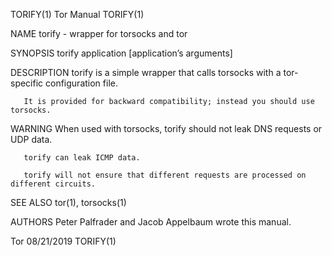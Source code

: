 TORIFY(1)                                                                                                                                              Tor Manual                                                                                                                                             TORIFY(1)

NAME
       torify - wrapper for torsocks and tor

SYNOPSIS
       torify application [application’s arguments]

DESCRIPTION
       torify is a simple wrapper that calls torsocks with a tor-specific configuration file.

       It is provided for backward compatibility; instead you should use torsocks.

WARNING
       When used with torsocks, torify should not leak DNS requests or UDP data.

       torify can leak ICMP data.

       torify will not ensure that different requests are processed on different circuits.

SEE ALSO
       tor(1), torsocks(1)

AUTHORS
       Peter Palfrader and Jacob Appelbaum wrote this manual.

Tor                                                                                                                                                    08/21/2019                                                                                                                                             TORIFY(1)
